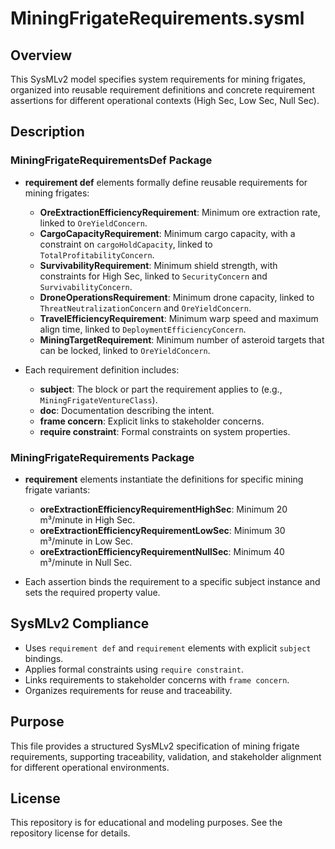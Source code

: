 # MiningFrigateRequirements.sysml

## Overview

This SysMLv2 model specifies system requirements for mining frigates, organized into reusable requirement definitions and concrete requirement assertions for different operational contexts (High Sec, Low Sec, Null Sec).

## Description

### MiningFrigateRequirementsDef Package

- **requirement def** elements formally define reusable requirements for mining frigates:
  - **OreExtractionEfficiencyRequirement**: Minimum ore extraction rate, linked to `OreYieldConcern`.
  - **CargoCapacityRequirement**: Minimum cargo capacity, with a constraint on `cargoHoldCapacity`, linked to `TotalProfitabilityConcern`.
  - **SurvivabilityRequirement**: Minimum shield strength, with constraints for High Sec, linked to `SecurityConcern` and `SurvivabilityConcern`.
  - **DroneOperationsRequirement**: Minimum drone capacity, linked to `ThreatNeutralizationConcern` and `OreYieldConcern`.
  - **TravelEfficiencyRequirement**: Minimum warp speed and maximum align time, linked to `DeploymentEfficiencyConcern`.
  - **MiningTargetRequirement**: Minimum number of asteroid targets that can be locked, linked to `OreYieldConcern`.

- Each requirement definition includes:
  - **subject**: The block or part the requirement applies to (e.g., `MiningFrigateVentureClass`).
  - **doc**: Documentation describing the intent.
  - **frame concern**: Explicit links to stakeholder concerns.
  - **require constraint**: Formal constraints on system properties.

### MiningFrigateRequirements Package

- **requirement** elements instantiate the definitions for specific mining frigate variants:
  - **oreExtractionEfficiencyRequirementHighSec**: Minimum 20 m³/minute in High Sec.
  - **oreExtractionEfficiencyRequirementLowSec**: Minimum 30 m³/minute in Low Sec.
  - **oreExtractionEfficiencyRequirementNullSec**: Minimum 40 m³/minute in Null Sec.

- Each assertion binds the requirement to a specific subject instance and sets the required property value.

## SysMLv2 Compliance

- Uses `requirement def` and `requirement` elements with explicit `subject` bindings.
- Applies formal constraints using `require constraint`.
- Links requirements to stakeholder concerns with `frame concern`.
- Organizes requirements for reuse and traceability.

## Purpose

This file provides a structured SysMLv2 specification of mining frigate requirements, supporting traceability, validation, and stakeholder alignment for different operational environments.

## License

This repository is for educational and modeling purposes. See the repository license for details.